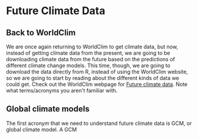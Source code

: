 # Future Climate Data

## Back to WorldClim

We are once again returning to WorldClim to get climate data, but now, instead of getting climate data from the present, we are going to be downloading climate data from the future based on the predictions of different climate change models. This time, though, we are going to download the data directly from R, instead of using the WorldClim website, so we are going to start by reading about the different kinds of data we could get. Check out the WorldClim webpage for [Future climate data](http://www.worldclim.org/CMIP5v1). Note what terms/acronyms you aren't familiar with.

## Global climate models

The first acronym that we need to understand future climate data is GCM, or global climate model. A GCM
